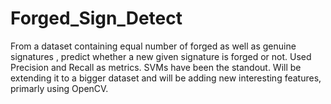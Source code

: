 # Forged_Sign_Detect

From a dataset containing equal number of forged as well as genuine signatures , predict whether a new given signature is forged or not.
Used Precision and Recall as metrics.
SVMs have been the standout.
Will be extending it to a bigger dataset and will be adding new interesting features, primarly using OpenCV.
